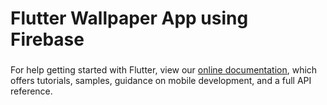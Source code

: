 # Flutter Wallpaper App using Firebase



###     
        

For help getting started with Flutter, view our
[online documentation](https://flutter.dev/docs), which offers tutorials,
samples, guidance on mobile development, and a full API reference.
